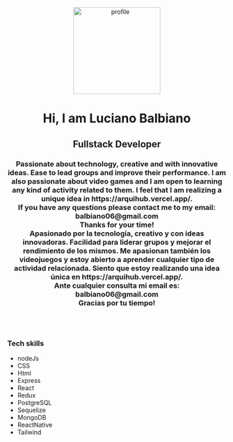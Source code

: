 <div align="center">
  <img
    src="https://res.cloudinary.com/dfcd64nhm/image/upload/v1666758357/Arquihub/paracv_sdowlv.jpg"
    alt="profile"
    width="200"
  />
  <h1 align="center">Hi, I am Luciano Balbiano</h1>
  <h2 align="center">Fullstack Developer</h2>
  <h3 align="center">
    Passionate about technology, creative and with innovative ideas. Ease to
    lead groups and improve their performance. I am also passionate about video
    games and I am open to learning any kind of activity related to them. I feel
    that I am realizing a unique idea in https://arquihub.vercel.app/.
    <br /> 
    If you have any questions please contact me to my email:
    <br /> 
    balbiano06@gmail.com
    <br /> 
    Thanks for your time! 
    <br /> 
    Apasionado por la tecnología, creativo y con ideas
    innovadoras. Facilidad para liderar grupos y mejorar el rendimiento de los
    mismos. Me apasionan también los videojuegos y estoy abierto a aprender
    cualquier tipo de actividad relacionada. Siento que estoy realizando una
    idea única en https://arquihub.vercel.app/.
    <br />
    Ante cualquier consulta mi email
    es: 
    <br />
    balbiano06@gmail.com 
    <br /> 
    Gracias por tu tiempo!
  </h3>
  <br>
  <br>
</div>
  <div>
    <h3>Tech skills</h3>
    <ul>
        <li>nodeJs</li>
        <li>CSS</li>
        <li>Html</li>
        <li>Express</li>
        <li>React</li>
        <li>Redux</li>
        <li>PostgreSQL</li>
        <li>Sequelize</li>
        <li>MongoDB</li>
        <li>ReactNative</li>
        <li>Tailwind</li>
    </ul>
  </div>